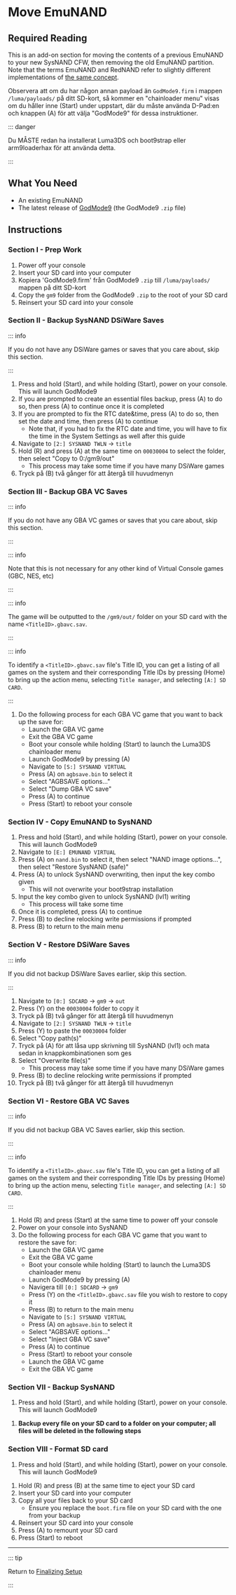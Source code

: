 # Move EmuNAND

## Required Reading

This is an add-on section for moving the contents of a previous EmuNAND to your new SysNAND CFW, then removing the old EmuNAND partition. Note that the terms EmuNAND and RedNAND refer to slightly different implementations of [the same concept](http://3dbrew.org/wiki/NAND_Redirection).

Observera att om du har någon annan payload än `GodMode9.firm` i mappen `/luma/payloads/` på ditt SD-kort, så kommer en "chainloader menu" visas om du håller inne (Start) under uppstart, där du måste använda D-Pad:en och knappen (A) för att välja "GodMode9" för dessa instruktioner.

::: danger

Du MÅSTE redan ha installerat Luma3DS och boot9strap eller arm9loaderhax för att använda detta.

:::

## What You Need

- An existing EmuNAND
- The latest release of [GodMode9](https://github.com/d0k3/GodMode9/releases/latest) (the GodMode9 `.zip` file)

## Instructions

### Section I - Prep Work

1. Power off your console
2. Insert your SD card into your computer
3. Kopiera 'GodMode9.firm' från GodMode9 `.zip` till `/luma/payloads/` mappen på ditt SD-kort
4. Copy the `gm9` folder from the GodMode9 `.zip` to the root of your SD card
5. Reinsert your SD card into your console

### Section II - Backup SysNAND DSiWare Saves

::: info

If you do not have any DSiWare games or saves that you care about, skip this section.

:::

1. Press and hold (Start), and while holding (Start), power on your console. This will launch GodMode9
2. If you are prompted to create an essential files backup, press (A) to do so, then press (A) to continue once it is completed
3. If you are prompted to fix the RTC date&time, press (A) to do so, then set the date and time, then press (A) to continue
    - Note that, if you had to fix the RTC date and time, you will have to fix the time in the System Settings as well after this guide
4. Navigate to `[2:] SYSNAND TWLN` -> `title`
5. Hold (R) and press (A) at the same time on `00030004` to select the folder, then select "Copy to 0:/gm9/out"
    - This process may take some time if you have many DSiWare games
6. Tryck på (B) två gånger för att återgå till huvudmenyn

### Section III - Backup GBA VC Saves

::: info

If you do not have any GBA VC games or saves that you care about, skip this section.

:::

::: info

Note that this is not necessary for any other kind of Virtual Console games (GBC, NES, etc)

:::

::: info

The game will be outputted to the `/gm9/out/` folder on your SD card with the name `<TitleID>.gbavc.sav`.

:::

::: info

To identify a `<TitleID>.gbavc.sav` file's Title ID, you can get a listing of all games on the system and their corresponding Title IDs by pressing (Home) to bring up the action menu, selecting `Title manager`, and selecting `[A:] SD CARD`.

:::

1. Do the following process for each GBA VC game that you want to back up the save for:
    - Launch the GBA VC game
    - Exit the GBA VC game
    - Boot your console while holding (Start) to launch the Luma3DS chainloader menu
    - Launch GodMode9 by pressing (A)
    - Navigate to `[S:] SYSNAND VIRTUAL`
    - Press (A) on `agbsave.bin` to select it
    - Select "AGBSAVE options..."
    - Select "Dump GBA VC save"
    - Press (A) to continue
    - Press (Start) to reboot your console

### Section IV - Copy EmuNAND to SysNAND

1. Press and hold (Start), and while holding (Start), power on your console. This will launch GodMode9
2. Navigate to `[E:] EMUNAND VIRTUAL`
3. Press (A) on `nand.bin` to select it, then select "NAND image options...", then select "Restore SysNAND (safe)"
4. Press (A) to unlock SysNAND overwriting, then input the key combo given
    - This will not overwrite your boot9strap installation
5. Input the key combo given to unlock SysNAND (lvl1) writing
    - This process will take some time
6. Once it is completed, press (A) to continue
7. Press (B) to decline relocking write permissions if prompted
8. Press (B) to return to the main menu

### Section V - Restore DSiWare Saves

::: info

If you did not backup DSiWare Saves earlier, skip this section.

:::

1. Navigate to `[0:] SDCARD` -> `gm9` -> `out`
2. Press (Y) on the `00030004` folder to copy it
3. Tryck på (B) två gånger för att återgå till huvudmenyn
4. Navigate to `[2:] SYSNAND TWLN` -> `title`
5. Press (Y) to paste the `00030004` folder
6. Select "Copy path(s)"
7. Tryck på (A) för att låsa upp skrivning till SysNAND (lvl1) och mata sedan in knappkombinationen som ges
8. Select "Overwrite file(s)"
    - This process may take some time if you have many DSiWare games
9. Press (B) to decline relocking write permissions if prompted
10. Tryck på (B) två gånger för att återgå till huvudmenyn

### Section VI - Restore GBA VC Saves

::: info

If you did not backup GBA VC Saves earlier, skip this section.

:::

::: info

To identify a `<TitleID>.gbavc.sav` file's Title ID, you can get a listing of all games on the system and their corresponding Title IDs by pressing (Home) to bring up the action menu, selecting `Title manager`, and selecting `[A:] SD CARD`.

:::

1. Hold (R) and press (Start) at the same time to power off your console
2. Power on your console into SysNAND
3. Do the following process for each GBA VC game that you want to restore the save for:
    - Launch the GBA VC game
    - Exit the GBA VC game
    - Boot your console while holding (Start) to launch the Luma3DS chainloader menu
    - Launch GodMode9 by pressing (A)
    - Navigera till `[0:] SDCARD` -> `gm9`
    - Press (Y) on the `<TitleID>.gbavc.sav` file you wish to restore to copy it
    - Press (B) to return to the main menu
    - Navigate to `[S:] SYSNAND VIRTUAL`
    - Press (A) on `agbsave.bin` to select it
    - Select "AGBSAVE options..."
    - Select "Inject GBA VC save"
    - Press (A) to continue
    - Press (Start) to reboot your console
    - Launch the GBA VC game
    - Exit the GBA VC game

### Section VII - Backup SysNAND

1. Press and hold (Start), and while holding (Start), power on your console. This will launch GodMode9

<!--@include: ./_include/nand-backup.md -->

1. **Backup every file on your SD card to a folder on your computer; all files will be deleted in the following steps**

### Section VIII - Format SD card

1. Press and hold (Start), and while holding (Start), power on your console. This will launch GodMode9

<!--@include: ./_include/format-sd-gm9.md -->

1. Hold (R) and press (B) at the same time to eject your SD card
2. Insert your SD card into your computer
3. Copy all your files back to your SD card
    - Ensure you replace the `boot.firm` file on your SD card with the one from your backup
4. Reinsert your SD card into your console
5. Press (A) to remount your SD card
6. Press (Start) to reboot

___

::: tip

Return to [Finalizing Setup](finalizing-setup)

:::
